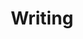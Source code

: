 ---
title: "Writing"
description: "Blog posts, tutorials, technical write-ups and opinions."
listing:
  type: grid
  sort: "date desc"
---